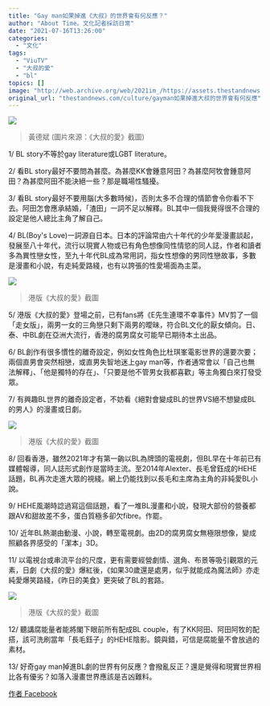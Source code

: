 ```yaml
---
title: "Gay man如果掉進《大叔》的世界會有何反應？"
author: "About Time。文化記者採訪日常"
date: "2021-07-16T13:26:00"
categories:
  - "文化"
tags:
  - "ViuTV"
  - "大叔的愛"
  - "bl"
topics: []
image: "http://web.archive.org/web/2021im_/https://assets.thestandnews.com/media/photos/20210716113059_7_1626406259_copy.png"
original_url: "thestandnews.com/culture/gayman如果掉進大叔的世界會有何反應"
---
```

![](http://web.archive.org/web/2021im_/https://assets.thestandnews.com/media/photos/20210716113059_7_1626406259_copy.png)
> 黃德斌 (圖片來源：《大叔的愛》截圖)

1/ BL story不等於gay literature或LGBT literature。

2/ 看BL story最好不要問為甚麼。為甚麼KK會鍾意阿田？為甚麼阿牧會鍾意阿田？為甚麼阿田不能決絕一些？那是職場性騷擾。

3/ 看BL story最好不要用腦(大多數時候)，否則太多不合理的情節會令你看不下去。阿田怎會應承結婚，「渣田」一詞不足以解釋。BL其中一個我覺得很不合理的設定是他人總比主角了解自己。

4/ BL(Boy's Love)一詞源自日本。日本的評論常由六十年代的少年愛漫畫談起，發展至八十年代，流行以現實人物或已有角色想像同性情慾的同人誌，作者和讀者多為異性戀女性，至九十年代BL成為常用詞，指女性想像的男同性戀故事，多數是漫畫和小說，有走純愛路綫，也有以誇張的性愛場面為主菜。

![](http://web.archive.org/web/2021im_/https://assets.thestandnews.com/media/photos/viu-1.jpeg)
> 港版《大叔的愛》截圖

5/ 港版《大叔的愛》登場之前，已有fans將《E先生連環不幸事件》MV剪了一個「走女版」，兩男一女的三角戀只剩下兩男的曖昧，符合BL文化的厭女傾向。日、泰、中BL劇在亞洲大流行，香港的腐男腐女可能早已期待本土出品。

6/ BL創作有很多慣性的離奇設定，例如女性角色比杜琪峯電影世界的還要次要；兩個直男會突然相戀，或直男失智地迷上gay man等，作者通常會以「自己也無法解釋」、「他是獨特的存在」、「只要是他不管男女我都喜歡」等主角獨白來打發受眾。

7/ 有興趣BL世界的離奇設定者，不妨看《絕對會變成BL的世界VS絕不想變成BL的男人》的漫畫或日劇。

![](http://web.archive.org/web/2021im_/https://assets.thestandnews.com/media/photos/viu-2.jpeg)
> 港版《大叔的愛》截圖

8/ 回看香港，雖然2021年才有第一齣以BL為牌頭的電視劇，但BL早在十年前已有媒體報導，同人誌形式創作是當時主流。至2014年Alexter、長毛曾鈺成的HEHE話題，BL再次走進大眾的視綫。網上仍能找到以長毛和主席為主角的非純愛BL小說。

9/ HEHE風潮時諗過寫這個話題，看了一堆BL漫畫和小說，發現大部份的營養都跟AV和甜故差不多，蛋白質極多卻欠fibre。作罷。

10/ 近年BL熱潮由動漫、小說，轉至電視劇。由2D的腐男腐女無極限想像，變成照顧各界感受的「潔本」3D。

11/ 以電視台或串流平台的尺度，更有需要經營劇情、選角、布景等吸引觀眾的元素，日劇《大叔的愛》爆紅後，《如果30歲還是處男，似乎就能成為魔法師》亦走純愛爆笑路綫，《昨日的美食》更突破了BL的套路。

![](http://web.archive.org/web/2021im_/https://assets.thestandnews.com/media/photos/viu-3.jpeg)
> 港版《大叔的愛》截圖

12/ 聽講腐能量者能將閣下眼前所有配成BL couple，有了KK阿田、阿田阿牧的配搭，該可洗刷當年「長毛鈺子」的HEHE陰影。鏡與錯，可信是腐能量不會放過的素材。

13/ 好奇gay man掉進BL劇的世界有何反應？會撥亂反正？還是覺得和現實世界相比各有優劣？如落入漫畫世界應該是吉凶難料。

[作者 Facebook](http://web.archive.org/web/20211229132922/https://www.facebook.com/AboutTime.HK)